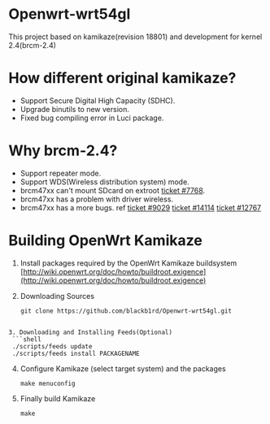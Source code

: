 Openwrt-wrt54gl
===================
This project based on kamikaze(revision 18801) and development for kernel 2.4(brcm-2.4)

How different original kamikaze?
===================
- Support Secure Digital High Capacity (SDHC).
- Upgrade binutils to new version.
- Fixed bug compiling error in Luci package.

Why brcm-2.4?
===================
- Support repeater mode.
- Support WDS(Wireless distribution system) mode.
- brcm47xx can't mount SDcard on extroot [ticket #7768](https://dev.openwrt.org/ticket/7768).
- brcm47xx has a problem with driver wireless.
- brcm47xx has a more bugs. ref [ticket #9029](https://dev.openwrt.org/ticket/9029) [ticket #14114](https://dev.openwrt.org/ticket/14114) [ticket #12767](https://dev.openwrt.org/ticket/12767)

Building OpenWrt Kamikaze
===================
1. Install packages required by the OpenWrt Kamikaze buildsystem
   [http://wiki.openwrt.org/doc/howto/buildroot.exigence](http://wiki.openwrt.org/doc/howto/buildroot.exigence)

2. Downloading Sources
   ```shell
   git clone https://github.com/blackb1rd/Openwrt-wrt54gl.git
  ```

3. Downloading and Installing Feeds(Optional)
   ```shell
   ./scripts/feeds update
   ./scripts/feeds install PACKAGENAME
   ```

4. Configure Kamikaze (select target system) and the packages
   ```shell
   make menuconfig
   ```

5. Finally build Kamikaze
   ```
   make
   ```
